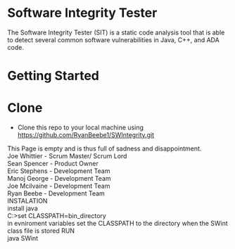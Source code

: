 # Software Integrity Tester
The Software Integrity Tester (SIT) is a static code analysis tool that is able to detect several common software vulnerabilities in Java, C++, and ADA code. 


# Getting Started

# Clone
* Clone this repo to your local machine using https://github.com/RyanBeebe1/SWIntegrity.git


This Page is empty and is thus full of sadness and disappointment.<br/>
Joe Whittier - Scrum Master/ Scrum Lord<br/>
Sean Spencer - Product Owner<br/>
Eric Stephens - Development Team<br/>
Manoj George - Development Team<br/>
Joe Mcilvaine - Development Team<br/>
Ryan Beebe - Development Team<br/>
INSTALATION<br/>
install java<br/>
C:\>set CLASSPATH=bin_directory<br/>
in evniroment variables set the CLASSPATH to the directory when the SWint class file is stored
RUN<br/>
java SWint <options>




